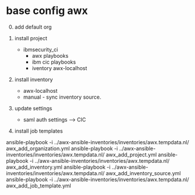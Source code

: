 # base config awx

0. add default org
1. install project
    - ibmsecurity_ci
        - awx playbooks
        - ibm cic playbooks
        - iventory awx-localhost

2. install inventory
    - awx-localhost
    - manual - sync inventory source.

3. update settings 
    - saml auth settings --> CIC

4. install job templates


ansible-playbook -i ../awx-ansible-inventories/inventories/awx.tempdata.nl/ awx_add_organization.yml
ansible-playbook -i ../awx-ansible-inventories/inventories/awx.tempdata.nl/ awx_add_project.yml
ansible-playbook -i ../awx-ansible-inventories/inventories/awx.tempdata.nl/ awx_add_inventory.yml
ansible-playbook -i ../awx-ansible-inventories/inventories/awx.tempdata.nl/ awx_add_inventory_source.yml
ansible-playbook -i ../awx-ansible-inventories/inventories/awx.tempdata.nl/ awx_add_job_template.yml